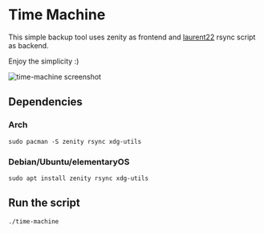 # Time Machine
This simple backup tool uses zenity as frontend and [laurent22](https://github.com/laurent22/rsync-time-backup) rsync script as backend.

Enjoy the simplicity :)

![time-machine screenshot](https://raw.githubusercontent.com/murkl/time-machine/master/res/screenshot.png)

## Dependencies
### Arch
```
sudo pacman -S zenity rsync xdg-utils
```
### Debian/Ubuntu/elementaryOS
```
sudo apt install zenity rsync xdg-utils
```

## Run the script
```
./time-machine
```
